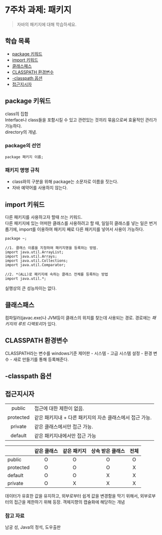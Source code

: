 # 7주차 과제: 패키지
> 자바의 패키지에 대해 학습하세요.

## 학습 목록 
- [package 키워드](#package_키워드)
- [import 키워드](#import_키워드)
- [클래스패스](#클래스패스)
- [CLASSPATH 환경변수](#CLASSPATH_환경변수)
- [-classpath 옵션](#-classpath_옵션)
- [접근지시자](#접근지시자)

## package 키워드
class의 집합  
Interface나 class들을 포함시킬 수 있고 관련있는 것끼리 묶음으로써 효율적인 관리가 가능하다.  
directory의 개념.  
### package의 선언  
```
package 패키지 이름;
```
### 패키지 명명 규칙
 - class와의 구분을 위해 package는 소문자로 이름을 짓는다.  
 - 자바 예약어를 사용하지 않는다.

## import 키워드
다른 패키지를 사용하고자 할때 쓰는 키워드.  
다른 패키지에 있는 어떠한 클래스를 사용하려고 할 때, 일일히 클래스를 넣는 일은 번거롭기에, import를 이용하여 패키지 째로 다른 패키지를 넣어서 사용이 가능하다.
```
package ~;

//1. 클래스 이름을 지정하여 패키지명을 등록하는 방법.
import java.util.ArrayList;
import java.util.Arrays;
import java.util.Collections;
import java.util.Comparator;

//2. *(ALL)로 패키지에 속하는 클래스 전체를 등록하는 방법
import java.util.*;
```
실행상의 큰 성능차이는 없다.
## 클래스패스
컴파일러(javac.exe)나 JVM등이 클래스의 위치를 찾는데 사용되는 경로.
경로에는 *패키지의 루트 디렉토리*가 있다.

## CLASSPATH 환경변수
CLASSPATH라는 변수를 windows기준 제어판 - 시스템 - 고급 시스템 설정 - 환경 변수 - 새로 만들기를 통해 등록해준다.

## -classpath 옵션
## 접근지시자
|   | |
|:-------:| :----------- |
|public  | 접근에 대한 제한이 없음.|
|protected | 같은 패키지내 + 다른 패키지의 자손 클래스에서 접근 가능.|
|private | 같은 클래스에서만 접근 가능.|
|default | 같은 패키지내에서만 접근 가능|

||같은 클래스 |같은 패키지|상속 받은 클래스| 전체 |
|:---|:---:|:---:|:---:|:---:|
|public|O   |O  |O  |O  |
|protected|O    |O  |O  |X  |
|default|O  |O  |X  |X  |
|private|O  |X  |X  |X  |

데이터가 유효한 값을 유지하고, 외부로부터 쉽게 값을 변경함을 막기 위해서, 외부로부터의 접근을 제한하기 위해 등장.
객체지향의 캡슐화에 해당하는 개념

   ### 참고 자료  
남궁 성, Java의 정석, 도우출판  
